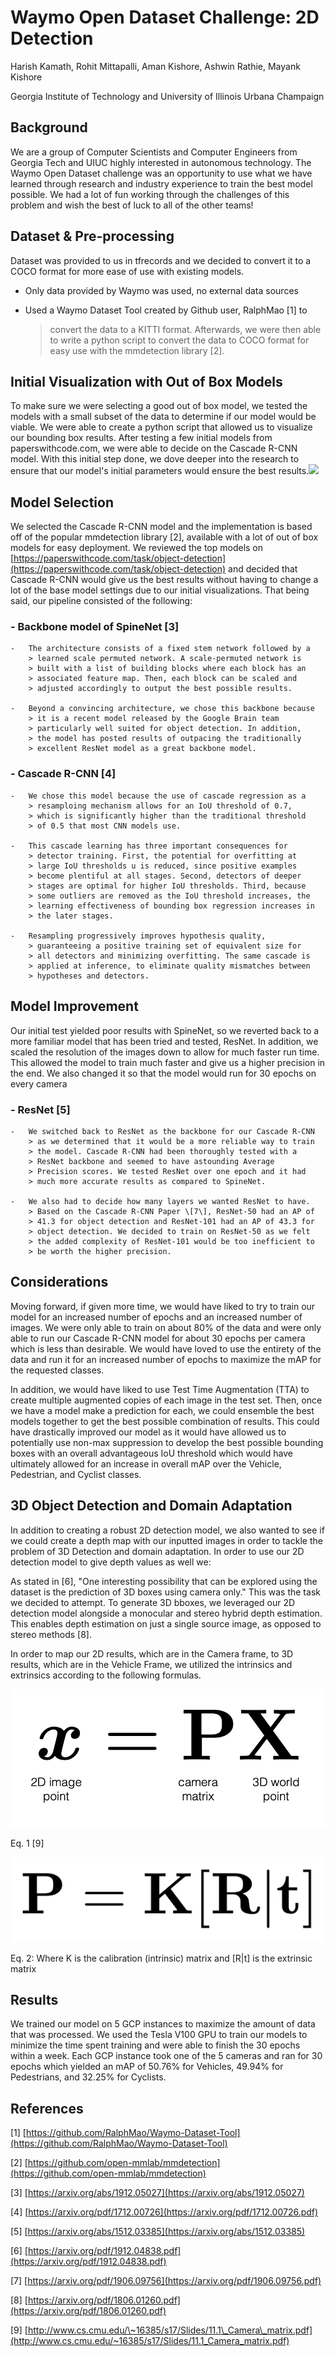 # **Waymo Open Dataset Challenge: 2D Detection**

Harish Kamath, Rohit Mittapalli, Aman Kishore, Ashwin Rathie, Mayank
Kishore

Georgia Institute of Technology and University of Illinois Urbana
Champaign

## Background

We are a group of Computer Scientists and Computer Engineers from
Georgia Tech and UIUC highly interested in autonomous technology. The
Waymo Open Dataset challenge was an opportunity to use what we have
learned through research and industry experience to train the best model
possible. We had a lot of fun working through the challenges of this
problem and wish the best of luck to all of the other teams!

## Dataset & Pre-processing

Dataset was provided to us in tfrecords and we decided to convert it to
a COCO format for more ease of use with existing models.

-   Only data provided by Waymo was used, no external data sources

-   Used a Waymo Dataset Tool created by Github user, RalphMao \[1\] to
    > convert the data to a KITTI format. Afterwards, we were then able
    > to write a python script to convert the data to COCO format for
    > easy use with the mmdetection library \[2\].

## Initial Visualization with Out of Box Models

To make sure we were selecting a good out of box model, we tested the
models with a small subset of the data to determine if our model would
be viable. We were able to create a python script that allowed us to
visualize our bounding box results. After testing a few initial models
from paperswithcode.com, we were able to decide on the Cascade R-CNN
model. With this initial step done, we dove deeper into the research to
ensure that our model's initial parameters would ensure the best
results.![](.//media/image3.png)

## Model Selection

We selected the Cascade R-CNN model and the implementation is based off
of the popular mmdetection library \[2\], available with a lot of out of
box models for easy deployment. We reviewed the top models on
[https://paperswithcode.com/task/object-detection](https://paperswithcode.com/task/object-detection)
and decided that Cascade R-CNN would give us the best results without
having to change a lot of the base model settings due to our initial
visualizations. That being said, our pipeline consisted of the
following:

### -   Backbone model of SpineNet \[3\]

    -   The architecture consists of a fixed stem network followed by a
        > learned scale permuted network. A scale-permuted network is
        > built with a list of building blocks where each block has an
        > associated feature map. Then, each block can be scaled and
        > adjusted accordingly to output the best possible results.

    -   Beyond a convincing architecture, we chose this backbone because
        > it is a recent model released by the Google Brain team
        > particularly well suited for object detection. In addition,
        > the model has posted results of outpacing the traditionally
        > excellent ResNet model as a great backbone model.

### -   Cascade R-CNN \[4\]

    -   We chose this model because the use of cascade regression as a
        > resamploing mechanism allows for an IoU threshold of 0.7,
        > which is significantly higher than the traditional threshold
        > of 0.5 that most CNN models use.

    -   This cascade learning has three important consequences for
        > detector training. First, the potential for overfitting at
        > large IoU thresholds u is reduced, since positive examples
        > become plentiful at all stages. Second, detectors of deeper
        > stages are optimal for higher IoU thresholds. Third, because
        > some outliers are removed as the IoU threshold increases, the
        > learning effectiveness of bounding box regression increases in
        > the later stages.

    -   Resampling progressively improves hypothesis quality,
        > guaranteeing a positive training set of equivalent size for
        > all detectors and minimizing overfitting. The same cascade is
        > applied at inference, to eliminate quality mismatches between
        > hypotheses and detectors.

## Model Improvement

Our initial test yielded poor results with SpineNet, so we reverted back
to a more familiar model that has been tried and tested, ResNet. In
addition, we scaled the resolution of the images down to allow for much
faster run time. This allowed the model to train much faster and give us
a higher precision in the end. We also changed it so that the model
would run for 30 epochs on every camera

### -   ResNet \[5\]

    -   We switched back to ResNet as the backbone for our Cascade R-CNN
        > as we determined that it would be a more reliable way to train
        > the model. Cascade R-CNN had been thoroughly tested with a
        > ResNet backbone and seemed to have astounding Average
        > Precision scores. We tested ResNet over one epoch and it had
        > much more accurate results as compared to SpineNet.

    -   We also had to decide how many layers we wanted ResNet to have.
        > Based on the Cascade R-CNN Paper \[7\], ResNet-50 had an AP of
        > 41.3 for object detection and ResNet-101 had an AP of 43.3 for
        > object detection. We decided to train on ResNet-50 as we felt
        > the added complexity of ResNet-101 would be too inefficient to
        > be worth the higher precision.

## Considerations

Moving forward, if given more time, we would have liked to try to train
our model for an increased number of epochs and an increased number of
images. We were only able to train on about 80% of the data and were
only able to run our Cascade R-CNN model for about 30 epochs per camera
which is less than desirable. We would have loved to use the entirety of
the data and run it for an increased number of epochs to maximize the
mAP for the requested classes.

In addition, we would have liked to use Test Time Augmentation (TTA) to
create multiple augmented copies of each image in the test set. Then,
once we have a model make a prediction for each, we could ensemble the
best models together to get the best possible combination of results.
This could have drastically improved our model as it would have allowed
us to potentially use non-max suppression to develop the best possible
bounding boxes with an overall advantageous IoU threshold which would
have ultimately allowed for an increase in overall mAP over the Vehicle,
Pedestrian, and Cyclist classes.

## 3D Object Detection and Domain Adaptation

In addition to creating a robust 2D detection model, we also wanted to
see if we could create a depth map with our inputted images in order to
tackle the problem of 3D Detection and domain adaptation. In order to
use our 2D detection model to give depth values as well we:

As stated in \[6\], "One interesting possibility that can be explored
using the dataset is the prediction of 3D boxes using camera only." This
was the task we decided to attempt. To generate 3D bboxes, we leveraged
our 2D detection model alongside a monocular and stereo hybrid depth
estimation. This enables depth estimation on just a single source image,
as opposed to stereo methods \[8\].

In order to map our 2D results, which are in the Camera frame, to 3D
results, which are in the Vehicle Frame, we utilized the intrinsics and
extrinsics according to the following formulas.

![](.//media/image2.png)

Eq. 1 \[9\]

![](.//media/image1.png)

Eq. 2: Where K is the calibration (intrinsic) matrix and \[R\|t\] is the
extrinsic matrix

## Results

We trained our model on 5 GCP instances to maximize the amount of data
that was processed. We used the Tesla V100 GPU to train our models to
minimize the time spent training and were able to finish the 30 epochs
within a week. Each GCP instance took one of the 5 cameras and ran for
30 epochs which yielded an mAP of 50.76% for Vehicles, 49.94% for
Pedestrians, and 32.25% for Cyclists.

## References

\[1\]
[https://github.com/RalphMao/Waymo-Dataset-Tool](https://github.com/RalphMao/Waymo-Dataset-Tool)

\[2\]
[https://github.com/open-mmlab/mmdetection](https://github.com/open-mmlab/mmdetection)

\[3\]
[https://arxiv.org/abs/1912.05027](https://arxiv.org/abs/1912.05027)

\[4\]
[https://arxiv.org/pdf/1712.00726](https://arxiv.org/pdf/1712.00726.pdf)

\[5\]
[https://arxiv.org/abs/1512.03385](https://arxiv.org/abs/1512.03385)

\[6\]
[https://arxiv.org/pdf/1912.04838.pdf](https://arxiv.org/pdf/1912.04838.pdf)

\[7\]
[https://arxiv.org/pdf/1906.09756](https://arxiv.org/pdf/1906.09756.pdf)

\[8\]
[https://arxiv.org/pdf/1806.01260.pdf](https://arxiv.org/pdf/1806.01260.pdf)

\[9\]
[http://www.cs.cmu.edu/\~16385/s17/Slides/11.1\_Camera\_matrix.pdf](http://www.cs.cmu.edu/~16385/s17/Slides/11.1_Camera_matrix.pdf)
